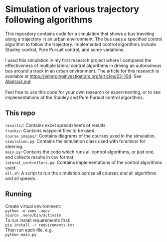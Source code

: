 # Simulation of various trajectory following algorithms
This repository contains code for a simulation that shows a bus traveling along a trajectory in an urban environment. The bus uses a specified control algorithm to follow the trajectory. Implemented control algorithms include Stanley control, Pure Pursuit control, and some variations.
<br><br>
I used this simulation in my first research project where I compared the effectiveness of multiple lateral control algorithms in driving an autonomous bus around a track in an urban environment. The article for this research is available at <a>https://emerginginvestigators.org/articles/22-104</a>. See <a href="Abstract.md">Abstract.md</a>.
<br><br>
Feel free to use this code for your own research or experimenting, or to see implementations of the Stanley and Pure Pursuit control algorithms.

## This repo
```results/```: Contains excel spreadsheets of results.<br>
```tracks/```: Contains waypoint files to be used.<br>
```course_images/```: Contains diagrams of the courses used in the simulation. <br>
```simulation.py```: Contains the simulation class used with functions for steering.<br>
```main.py```: Contains the code which runs all control algorithms, or just one, and collects results in csv format.<br>
```lateral_controllers.py```: Contains implementations of the control algorithms used.<br>
```all.sh```: A script to run the simulation across all courses and all algorithms and all speeds.<br>

## Running
Create virtual environment: <br>
```python -m venv .venv```<br>
```source .venv/bin/activate```<br>
To run install requirements first:<br>
```pip install -r requirements.txt```<br>
Then run each file, e.g.<br>
```python main.py```
